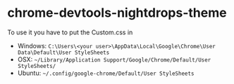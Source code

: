 chrome-devtools-nightdrops-theme
================================


To use it you have to put the Custom.css in

- Windows:  ```C:\Users\<your user>\AppData\Local\Google\Chrome\User Data\Default\User StyleSheets```
- OSX: ```~/Library/Application Support/Google/Chrome/Default/User StyleSheets/```
- Ubuntu: ```~/.config/google-chrome/Default/User StyleSheets```